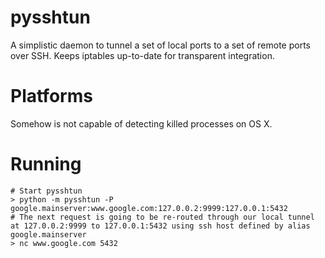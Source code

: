 # pysshtun
A simplistic daemon to tunnel a set of local ports to a set of remote ports over SSH. Keeps iptables up-to-date for transparent integration.

# Platforms
Somehow is not capable of detecting killed processes on OS X.

# Running
```
# Start pysshtun
> python -m pysshtun -P google.mainserver:www.google.com:127.0.0.2:9999:127.0.0.1:5432
# The next request is going to be re-routed through our local tunnel at 127.0.0.2:9999 to 127.0.0.1:5432 using ssh host defined by alias google.mainserver
> nc www.google.com 5432
```
